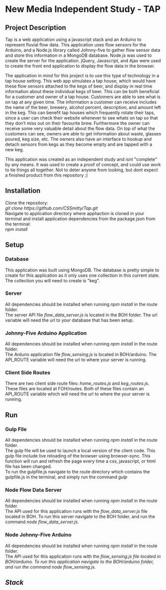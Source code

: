 <h1>New Media Independent Study - TAP</h1>

<h2>Project Description</h2>
<p>Tap is a web application using a javascript stack and an Arduino to represent fluvial flow data.
This application uses flow sensors for the Arduino, and a Node.js library called Johnny-five to
gather flow sensor data and store this information in a MongoDB database. Node.js was used to create the server for the 
application. jQuery, Javascript, and Ajax were used to create the front end application 
to display the flow data in the browser.</p>
<p>The application in mind for this project is to use this type of technology in a tap house setting.
This web app simulates a tap house, which would have these flow sensors attached to the kegs
of beer, and display in real time information about these individual kegs of beer. This can be
both beneficial for a customer and owner of a tap house. Customers are able to see what is on
tap at any given time. The information a customer can receive includes the name of the beer,
brewery, alcohol percent, description, and amount left in the keg. This can benefit tap houses
which frequently rotate their taps, since a user can check their website whenever to see whats
on tap so that they don’t miss out on their favourite brew. Furthermore the owner can receive
some very valuable detail about the flow data. On top of what the customers can see, owners
are able to get information about waste, glasses poured, keg size, etc. The owners also have an
interface to hookup and detach sensors from kegs as they become empty and are tapped with a
new keg.</p>
<p>This application was created as an independent study and isnt "complete" by any means. It was used 
to create a proof of concept, and could use work to tie things all together. Not to deter anyone from 
looking, but dont expect a finished product from this repository ;)</p>

<h2>Installation</h2>
<p>Clone the repository:
<br><em>git clone https://github.com/CSSmitty/Tap.git</em>
<br>Navigate to application directory where appliaction is cloned in your terminal and 
install application dependencies from the package.json from the terminal:
<br><em>npm install</em></p>

<h2>Setup</h2>
<h3>Database</h3>
<p>This application was built using MongoDB. The database is pretty simple to create for this application as 
it only uses one collection in this current state. The collection you will need to create is "keg".<p>
<h3>Server</h3>
<p>All dependencies should be installed when running <em>npm install</em> in the route folder.
<br>The server API file <em>flow_data_server.js</em> is located in the BOH folder. The url variable will need 
the url to your database that has been setup.</p>
<h3>Johnny-Five Arduino Application</h3>
<p>All dependencies should be installed when running <em>npm install</em> in the route folder.
<br>The Arduno application file <em>flow_sensing.js</em> is located in BOH/arduino. The API_ROUTE variable will 
need the url to where your server is running.</p>
<h3>Client Side Routes</h3>
<p>There are two client side route files: <em>home_routes.js</em> and <em>keg_routes.js</em>. These files 
are located at FOH/routes. Both of these files contain an API_ROUTE variable which will need the url to 
where the your server is running.</p>

<h2>Run</h2>
<h3>Gulp File</h3>
<p>All dependencies should be installed when running <em>npm install</em> in the route folder.
<br>The gulp file will be used to launch a local version of the client code. This gulp file 
include live reloading of the browser using browser-sync. This function will run and refresh 
the page every time a css, javascript, or html file has been changed.
<br>To run the gulpfile.js navigate to the route directory which contains the gulpfile.js in the 
terminal, and simply run the command <em>gulp</em></p>
<h3>Node Flow Data Server</h3>
<p>All dependencies should be installed when running <em>npm install</em> in the route folder.
<br>The API used for this application runs with the <em>flow_data_server.js</em> file located in BOH. 
To run this server navigate to the BOH folder, and run the command <em>node flow_data_server.js</em>.
<h3>Node Johnny-Five Arduino</h3>
<p>All dependencies should be installed when running <em>npm install</em> in the route folder.
<br>The API used for this application runs with the <em>flow_sensing.js<em> file located in BOH/arduino. 
To run this application navigate to the BOH/arduino folder, and run the command <em>node flow_sensing.js</em>.
<h2>Stack</h2>
